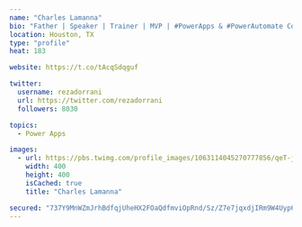 ```yaml
---
name: "Charles Lamanna"
bio: "Father | Speaker | Trainer | MVP | #PowerApps & #PowerAutomate Community Super User | YouTuber Right-pointing triangle http://youtube.com/c/rezadorrani | Learn - Share - Clockwise rightwards and leftwards open circle arrows"
location: Houston, TX
type: "profile"
heat: 183

website: https://t.co/tAcqSdqguf

twitter:
  username: rezadorrani
  url: https://twitter.com/rezadorrani
  followers: 8030

topics:
  - Power Apps

images:
  - url: https://pbs.twimg.com/profile_images/1063114045270777856/qeT-jpWr_400x400.jpg
    width: 400
    height: 400
    isCached: true
    title: "Charles Lamanna"

secured: "737Y9MnWZmJrhBdfqjUheHX2FOaQdfmviOpRnd/Sz/Z7e7jqxdjIRm9W4Uyp6RvVJ/2DAK0wYtTOwh9vfGAvTNFBze9SGCrD6vF0H1qkF997ipFQ5wBB6LMw1/pgSqdEzYECGWsbUwQ1+hLpRceGVbmhkX3C0LtcR28BDtXZWWbtShgmK4V4Bdmhm/vNdR3yLA6rN4SdD/F1kmZUodesRjlW5OkwOGo2lSzn0nLgHTz3yBEK4aoQMUSitUxyuvKsu3u3TkX7r7Bc0i4a56jopPvx+iI5/ciV6tV8TeYATHC2Ejr3Q/yrnb8ffUleQzVpJDNRW0BdPi0hThCxAADLDzlZfO0GsyJ0G6WcvHMz5Atnih3/sDffcLu/+l2n6bzHx/2DzGMPteRytK0HQJCvpk8P2bRMSANhQlNixwVpAPQ=;SE8BzQcF7lXrCcVAOjJa0A=="
---
```



